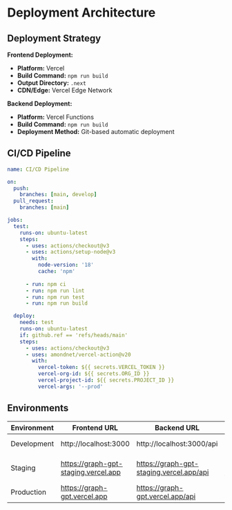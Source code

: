 # Deployment Architecture

## Deployment Strategy

**Frontend Deployment:**
- **Platform:** Vercel
- **Build Command:** `npm run build`
- **Output Directory:** `.next`
- **CDN/Edge:** Vercel Edge Network

**Backend Deployment:**
- **Platform:** Vercel Functions
- **Build Command:** `npm run build`
- **Deployment Method:** Git-based automatic deployment

## CI/CD Pipeline

```yaml
name: CI/CD Pipeline

on:
  push:
    branches: [main, develop]
  pull_request:
    branches: [main]

jobs:
  test:
    runs-on: ubuntu-latest
    steps:
      - uses: actions/checkout@v3
      - uses: actions/setup-node@v3
        with:
          node-version: '18'
          cache: 'npm'
      
      - run: npm ci
      - run: npm run lint
      - run: npm run test
      - run: npm run build

  deploy:
    needs: test
    runs-on: ubuntu-latest
    if: github.ref == 'refs/heads/main'
    steps:
      - uses: actions/checkout@v3
      - uses: amondnet/vercel-action@v20
        with:
          vercel-token: ${{ secrets.VERCEL_TOKEN }}
          vercel-org-id: ${{ secrets.ORG_ID }}
          vercel-project-id: ${{ secrets.PROJECT_ID }}
          vercel-args: '--prod'
```

## Environments

| Environment | Frontend URL | Backend URL | Purpose |
|-------------|--------------|-------------|---------|
| Development | http://localhost:3000 | http://localhost:3000/api | Local development |
| Staging | https://graph-gpt-staging.vercel.app | https://graph-gpt-staging.vercel.app/api | Pre-production testing |
| Production | https://graph-gpt.vercel.app | https://graph-gpt.vercel.app/api | Live environment |
